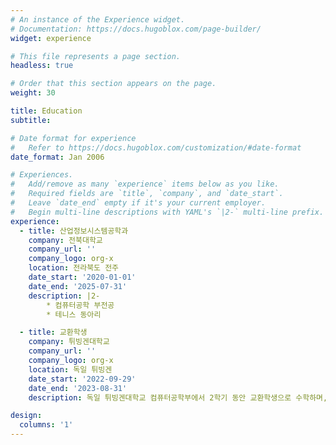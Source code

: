 ```yaml
---
# An instance of the Experience widget.
# Documentation: https://docs.hugoblox.com/page-builder/
widget: experience

# This file represents a page section.
headless: true

# Order that this section appears on the page.
weight: 30

title: Education
subtitle:

# Date format for experience
#   Refer to https://docs.hugoblox.com/customization/#date-format
date_format: Jan 2006

# Experiences.
#   Add/remove as many `experience` items below as you like.
#   Required fields are `title`, `company`, and `date_start`.
#   Leave `date_end` empty if it's your current employer.
#   Begin multi-line descriptions with YAML's `|2-` multi-line prefix.
experience:
  - title: 산업정보시스템공학과
    company: 전북대학교
    company_url: ''
    company_logo: org-x
    location: 전라북도 전주
    date_start: '2020-01-01'
    date_end: '2025-07-31'
    description: |2-
        * 컴퓨터공학 부전공
        * 테니스 동아리

  - title: 교환학생
    company: 튀빙겐대학교
    company_url: ''
    company_logo: org-x
    location: 독일 튀빙겐
    date_start: '2022-09-29'
    date_end: '2023-08-31'
    description: 독일 튀빙겐대학교 컴퓨터공학부에서 2학기 동안 교환학생으로 수학하며, CS 및 머신러닝의 다양한 이론과 실무 지식을 습득하였습니다.

design:
  columns: '1'
---
```

